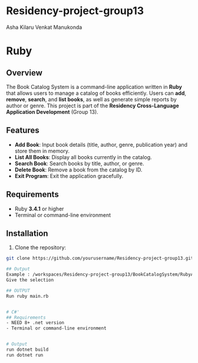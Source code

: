 # Residency-project-group13
Asha Kilaru
Venkat Manukonda 

# Ruby 

## Overview
The Book Catalog System is a command-line application written in **Ruby** that allows users to manage a catalog of books efficiently. Users can **add**, **remove**, **search**, and **list books**, as well as generate simple reports by author or genre. This project is part of the **Residency Cross-Language Application Development** (Group 13).

## Features
- **Add Book**: Input book details (title, author, genre, publication year) and store them in memory.
- **List All Books**: Display all books currently in the catalog.
- **Search Book**: Search books by title, author, or genre.
- **Delete Book**: Remove a book from the catalog by ID.
- **Exit Program**: Exit the application gracefully.

## Requirements
- Ruby **3.4.1** or higher
- Terminal or command-line environment

## Installation
1. Clone the repository:
```bash
git clone https://github.com/yourusername/Residency-project-group13.git

## Output
Example : /workspaces/Residency-project-group13/BookCatalogSystem/RubyApp (main) $ ruby book_catalog.rb
Give the selection

## OUTPUT
Run ruby main.rb


# C#'
## Requirements
- NEED 8+ .net version
- Terminal or command-line environment


# Output
run dotnet build
run dotnet run



